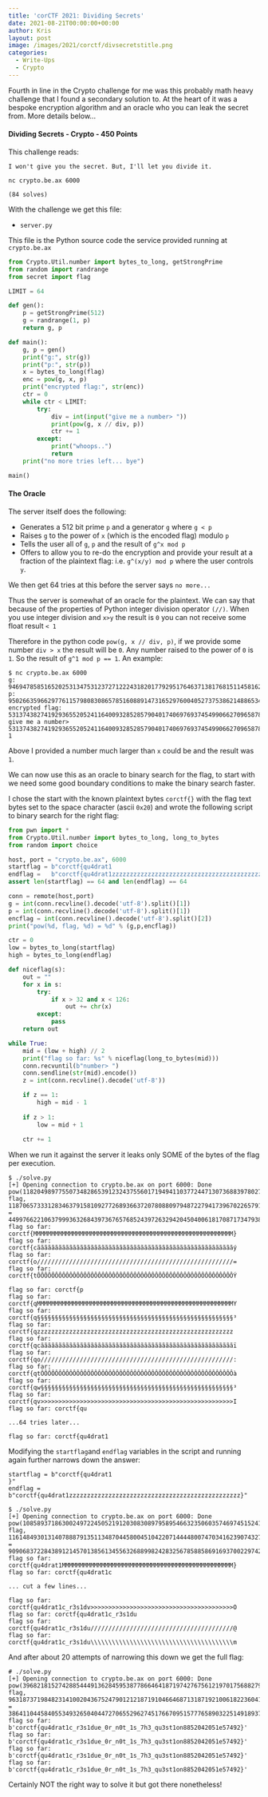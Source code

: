 ```yaml
---
title: 'corCTF 2021: Dividing Secrets'
date: 2021-08-21T00:00:00+00:00
author: Kris
layout: post
image: /images/2021/corctf/divsecretstitle.png
categories:
  - Write-Ups
  - Crypto
---
```

Fourth in line in the Crypto challenge for me was this probably math heavy challenge that I found a secondary solution to. At the heart of it was a bespoke encryption algorithm and an oracle who you can leak the secret from. More details below...

#### Dividing Secrets - Crypto - 450 Points

This challenge reads:

```
I won't give you the secret. But, I'll let you divide it.

nc crypto.be.ax 6000

(84 solves)
```

With the challenge we get this file:

* `server.py`

This file is the Python source code the service provided running at `crypto.be.ax`

```python
from Crypto.Util.number import bytes_to_long, getStrongPrime
from random import randrange
from secret import flag

LIMIT = 64

def gen():
	p = getStrongPrime(512)
	g = randrange(1, p)
	return g, p

def main():
	g, p = gen()
	print("g:", str(g))
	print("p:", str(p))
	x = bytes_to_long(flag)
	enc = pow(g, x, p)
	print("encrypted flag:", str(enc))
	ctr = 0
	while ctr < LIMIT:
		try:
			div = int(input("give me a number> "))
			print(pow(g, x // div, p))
			ctr += 1
		except:
			print("whoops..")
			return
	print("no more tries left... bye")

main()	
```

#### The Oracle

The server itself does the following:

- Generates a 512 bit prime `p` and a generator `g` where `g < p`
- Raises `g` to the power of `x` (which is the encoded flag) modulo `p`
- Tells the user all of `g`, `p` and the result of `g^x mod p`
- Offers to allow you to re-do the encryption and provide your result at a fraction of the plaintext flag: i.e. `g^(x/y) mod p` where the user controls `y`.

We then get 64 tries at this before the server says `no more...`

Thus the server is somewhat of an oracle for the plaintext. We can say that because of the properties of Python integer division operator `(//)`. When you use integer division and `x>y` the result  is `0` you can not receive some float result `< 1`

Therefore in the python code `pow(g, x // div, p)`, if we provide some number `div > x` the result will be `0`. Any number raised to the power of `0` is `1`. So the result of `g^1 mod p == 1`. An example:

```shell
$ nc crypto.be.ax 6000
g: 9469478585165202531347531237271222431820177929517646371381768151145816243787211118568001909025475282128378386587829099526813601190954200935233567225449878
p: 9502663596629776115798083086578516088914731652976004052737538621488653404676684814685767013192370554824500062660286960997310405975464753908394465234839031
encrypted flag: 5313743827419293655205241164009328528579040174069769374549906627096587894188726627536656168320152247301473040998176124056308069464086747472994558942083382
give me a number> 53137438274192936552052411640093285285790401740697693745499066270965878941887266275366561683201522473014730409981761240563080694640867474729945589420833829999999
1

```

Above I provided a number much larger than `x` could be and the result was `1`.

We can now use this as an oracle to binary search for the flag, to start with we need some good boundary conditions to make the binary search faster.

I chose the start with the known plaintext bytes `corctf{}` with the flag text bytes set to the space character (ascii `0x20`) and wrote the following script to binary search for the right flag:

```python
from pwn import *
from Crypto.Util.number import bytes_to_long, long_to_bytes
from random import choice

host, port = "crypto.be.ax", 6000
startflag = b"corctf{qu4drat1                                                }"
endflag =   b"corctf{qu4drat1zzzzzzzzzzzzzzzzzzzzzzzzzzzzzzzzzzzzzzzzzzzzzzzz}"
assert len(startflag) == 64 and len(endflag) == 64

conn = remote(host,port)
g = int(conn.recvline().decode('utf-8').split()[1])
p = int(conn.recvline().decode('utf-8').split()[1])
encflag = int(conn.recvline().decode('utf-8').split()[2])
print("pow(%d, flag, %d) = %d" % (g,p,encflag))

ctr = 0
low = bytes_to_long(startflag)
high = bytes_to_long(endflag)

def niceflag(s):
    out = ""
    for x in s:
        try:
            if x > 32 and x < 126:
                out += chr(x)
        except:
            pass
    return out

while True:
    mid = (low + high) // 2
    print("flag so far: %s" % niceflag(long_to_bytes(mid)))
    conn.recvuntil(b"number> ")
    conn.sendline(str(mid).encode())
    z = int(conn.recvline().decode('utf-8'))

    if z == 1:
        high = mid - 1
    
    if z > 1:
        low = mid + 1
    
    ctr += 1
```

When we run it against the server it leaks only SOME of the bytes of the flag per execution.

```shell
$ ./solve.py 
[+] Opening connection to crypto.be.ax on port 6000: Done
pow(11820498977550734828653912324375560171949411037724471307368839780277434037809071119711398909668217923321263495100359890464224026792025691896215315314793797, flag, 11870657333128346379158109277268936637207808809794872279417396702265791992159688302389548612939812143143929280911989671553629439904520837863827906312317217) = 4499766221063799936326843973676576852439726329420450400618170871734793888455393422976505244926928727862648481368758494715982561691898213740999734160580391
flag so far: corctf{MMMMMMMMMMMMMMMMMMMMMMMMMMMMMMMMMMMMMMMMMMMMMMMMMMMMMMMM}
flag so far: corctf{cãããããããããããããããããããããããããããããããããããããããããããããããããããããããý
flag so far: corctf{o///////////////////////////////////////////////////////=
flag so far: corctf{tÔÔÔÔÔÔÔÔÔÔÔÔÔÔÔÔÔÔÔÔÔÔÔÔÔÔÔÔÔÔÔÔÔÔÔÔÔÔÔÔÔÔÔÔÔÔÔÔÔÔÔÔÔÔÔÝ

flag so far: corctf{p
flag so far: corctf{qMMMMMMMMMMMMMMMMMMMMMMMMMMMMMMMMMMMMMMMMMMMMMMMMMMMMMMMY
flag so far: corctf{q§§§§§§§§§§§§§§§§§§§§§§§§§§§§§§§§§§§§§§§§§§§§§§§§§§§§§§§³
flag so far: corctf{qzzzzzzzzzzzzzzzzzzzzzzzzzzzzzzzzzzzzzzzzzzzzzzzzzzzzzzz
flag so far: corctf{qcããããããããããããããããããããããããããããããããããããããããããããããããããããããï
flag so far: corctf{qo//////////////////////////////////////////////////////:
flag so far: corctf{qtÔÔÔÔÔÔÔÔÔÔÔÔÔÔÔÔÔÔÔÔÔÔÔÔÔÔÔÔÔÔÔÔÔÔÔÔÔÔÔÔÔÔÔÔÔÔÔÔÔÔÔÔÔÔà
flag so far: corctf{qw§§§§§§§§§§§§§§§§§§§§§§§§§§§§§§§§§§§§§§§§§§§§§§§§§§§§§§³
flag so far: corctf{qv>>>>>>>>>>>>>>>>>>>>>>>>>>>>>>>>>>>>>>>>>>>>>>>>>>>>>>I
flag so far: corctf{qu

...64 tries later...

flag so far: corctf{qu4drat1
```

Modifying the `startflag`and `endflag` variables in the script and running again further narrows down the answer:

```
startflag = b"corctf{qu4drat1                                                }"
endflag =   b"corctf{qu4drat1zzzzzzzzzzzzzzzzzzzzzzzzzzzzzzzzzzzzzzzzzzzzzzzz}"
```

```shell
$ ./solve.py 
[+] Opening connection to crypto.be.ax on port 6000: Done
pow(10858937186300249722450521912030830897958954663235060357469745152419530147812617947010556514576049382939234102836742154577207976027039220099856848565273761, flag, 11614849301314078887913511348704458004510422071444480074703416239074327769801024404904454687337665352764232814181191152379541050820613883993392348649821581) = 9090683722843891214570138561345563268899824283256785885869169370022974271259039714599152155301195443621906431363414969191604777878961723248653108671207942
flag so far: corctf{qu4drat1MMMMMMMMMMMMMMMMMMMMMMMMMMMMMMMMMMMMMMMMMMMMMMMM}
flag so far: corctf{qu4drat1c

... cut a few lines...

flag so far: corctf{qu4drat1c_r3s1dv>>>>>>>>>>>>>>>>>>>>>>>>>>>>>>>>>>>>>>>>O
flag so far: corctf{qu4drat1c_r3s1du
flag so far: corctf{qu4drat1c_r3s1du////////////////////////////////////////@
flag so far: corctf{qu4drat1c_r3s1du\\\\\\\\\\\\\\\\\\\\\\\\\\\\\\\\\\\\\\\\m
```

And after about 20 attempts of narrowing this down we get the full flag:

```shell
# ./solve.py 
[+] Opening connection to crypto.be.ax on port 6000: Done
pow(3968218152742885444913628459538778664641871974276756121970175688279800451598790347675168544482545894620120356496526510968117694834393499242820278427870969, flag, 9631873719848231410020436752479012121871910466468713187192100618223604159449540203739224453842098920155126012364992181221725854103746656216239456795706257) = 3864110445840553493265040447270655296274517667095157776589032251491893722850997939751499236027899518934165973198964376248674960228555295455058851857034378
flag so far: b'corctf{qu4drat1c_r3s1due_0r_n0t_1s_7h3_qu3st1on8852042051e57492}'
flag so far: b'corctf{qu4drat1c_r3s1due_0r_n0t_1s_7h3_qu3st1on8852042051e57492}'
flag so far: b'corctf{qu4drat1c_r3s1due_0r_n0t_1s_7h3_qu3st1on8852042051e57492}'
flag so far: b'corctf{qu4drat1c_r3s1due_0r_n0t_1s_7h3_qu3st1on8852042051e57492}'
```

Certainly NOT the right way to solve it but got there nonetheless!

